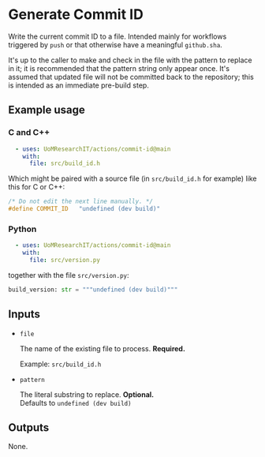 # Generate Commit ID

Write the current commit ID to a file. Intended mainly for workflows triggered by `push` or that otherwise have a meaningful `github.sha`.

It's up to the caller to make and check in the file with the pattern to
replace in it; it is recommended that the pattern string only appear once.
It's assumed that updated file will not be committed back to the repository; this is intended as an immediate pre-build step.

## Example usage
### C and C++

```yml
  - uses: UoMResearchIT/actions/commit-id@main
    with:
      file: src/build_id.h
```

Which might be paired with a source file (in `src/build_id.h` for example) like this for C or C++:
```c
/* Do not edit the next line manually. */
#define COMMIT_ID   "undefined (dev build)"
```
### Python
```yml
  - uses: UoMResearchIT/actions/commit-id@main
    with:
      file: src/version.py
```
together with the file `src/version.py`:
```py
build_version: str = """undefined (dev build)"""
```

## Inputs

* `file`

  The name of the existing file to process. **Required.**

  Example: `src/build_id.h`

* `pattern`

  The literal substring to replace. **Optional.**  
  Defaults to `undefined (dev build)`

## Outputs

None.
